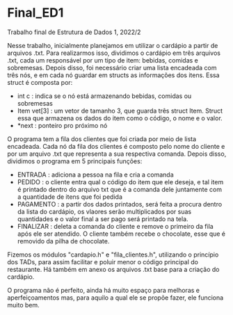 # Final_ED1
Trabalho final de Estrutura de Dados 1, 2022/2

Nesse trabalho, inicialmente planejamos em utilizar o cardápio a partir de arquivos .txt. Para realizarmos isso, dividimos o cardápio em três arquivos .txt, cada um responsável por um tipo de item: bebidas, comidas e sobremesas. Depois disso, foi necessário criar uma lista encadeada com três nós, e em cada nó guardar em structs as informações dos itens. Essa struct é composta por:
  - int c : indica se o nó está armazenando bebidas, comidas ou sobremesas
  - Item vet[3] : um vetor de tamanho 3, que guarda três struct Item. Struct essa que armazena os dados do item como o código, o nome e o valor.
  - *next : ponteiro pro próximo nó

O programa tem a fila dos clientes que foi criada por meio de lista encadeada. Cada nó da fila dos clientes é composto pelo nome do cliente e por um arquivo .txt que representa a sua respectiva comanda.
Depois disso, dividimos o programa em 5 principais funções:
  - ENTRADA : adiciona a pessoa na fila e cria a comanda
  - PEDIDO : o cliente entra qual o código do item que ele deseja, e tal item é printado dentro do arquivo txt que é a comanda dele juntamente com a quantidade de itens que foi pedida
  - PAGAMENTO : a partir dos dados printados, será feita a procura dentro da lista do cardápio, os vlaores serão multiplicados por suas quantidades e o valor final a ser pago será printado na tela. 
  - FINALIZAR : deleta a comanda do cliente e remove o primeiro da fila após ele ser atendido. O cliente também recebe o chocolate, esse que é removido da pilha de chocolate.

Fizemos os módulos "cardapio.h" e "fila_clientes.h", utilizando o princípio dos TADs, para assim facilitar e poluir menor o código principal do restaurante. Há também em anexo os arquivos .txt base para a criação do cardápio. 

O programa não é perfeito, ainda há muito espaço para melhoras e aperfeiçoamentos mas, para aquilo a qual ele se propõe fazer, ele funciona muito bem. 
